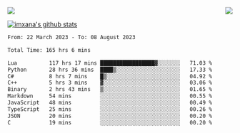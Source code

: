 <p>
  <a href="https://count.getloli.com/"><img src="https://count.getloli.com/get/@xana.readme?theme=moebooru-h"></a>
  <img src="https://weather-icon.journeyad.repl.co/@hangzhou?v=1" align="right">
</p>


<a href="https://github.com/imxana"><img align="center" src="https://github-readme-stats.vercel.app/api?username=imxana&show_icons=true&include_all_commits=true&hide_border=tru&custom_title=imxana%27s%20Github%20Stats" alt="imxana's github stats" /></a> 

<!--START_SECTION:waka-->

```txt
From: 22 March 2023 - To: 08 August 2023

Total Time: 165 hrs 6 mins

Lua          117 hrs 17 mins █████████████████▓░░░░░░░   71.03 %
Python       28 hrs 36 mins  ████▒░░░░░░░░░░░░░░░░░░░░   17.33 %
C#           8 hrs 7 mins    █▒░░░░░░░░░░░░░░░░░░░░░░░   04.92 %
C++          5 hrs 3 mins    ▓░░░░░░░░░░░░░░░░░░░░░░░░   03.06 %
Binary       2 hrs 43 mins   ▒░░░░░░░░░░░░░░░░░░░░░░░░   01.65 %
Markdown     54 mins         ░░░░░░░░░░░░░░░░░░░░░░░░░   00.55 %
JavaScript   48 mins         ░░░░░░░░░░░░░░░░░░░░░░░░░   00.49 %
TypeScript   25 mins         ░░░░░░░░░░░░░░░░░░░░░░░░░   00.26 %
JSON         20 mins         ░░░░░░░░░░░░░░░░░░░░░░░░░   00.20 %
C            19 mins         ░░░░░░░░░░░░░░░░░░░░░░░░░   00.20 %
```

<!--END_SECTION:waka-->
